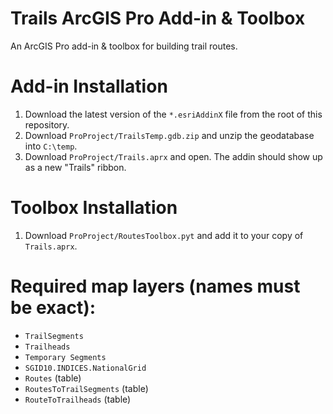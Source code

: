 Trails ArcGIS Pro Add-in & Toolbox
===========

An ArcGIS Pro add-in & toolbox for building trail routes.


# Add-in Installation
1. Download the latest version of the `*.esriAddinX` file from the root of this repository.
1. Download `ProProject/TrailsTemp.gdb.zip` and unzip the geodatabase into `C:\temp`.
1. Download `ProProject/Trails.aprx` and open. The addin should show up as a new "Trails" ribbon.

# Toolbox Installation
1. Download `ProProject/RoutesToolbox.pyt` and add it to your copy of `Trails.aprx`.

# Required map layers (names must be exact):
- `TrailSegments`
- `Trailheads`
- `Temporary Segments`
- `SGID10.INDICES.NationalGrid`
- `Routes` (table)
- `RoutesToTrailSegments` (table)
- `RouteToTrailheads` (table)
